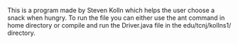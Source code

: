 This is a program made by Steven Kolln which helps the user choose a snack when hungry. To run the file you can either use the ant command in home directory or compile and run the Driver.java file in the edu/tcnj/kollns1/ directory.